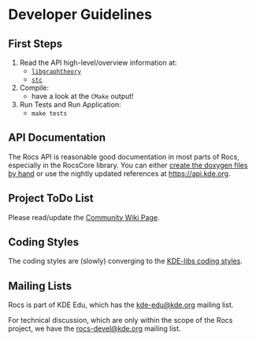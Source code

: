 # Developer Guidelines

## First Steps

1. Read the API high-level/overview information at:
   - [`libgraphtheory`](https://invent.kde.org/kde/rocs/tree/master/libgraphtheory)
   - [`stc`](https://invent.kde.org/kde/rocs/tree/master/src)
2. Compile:
   - have a look at the `CMake` output!
3. Run Tests and Run Application:
   - `make tests`

## API Documentation

The Rocs API is reasonable good documentation in most parts of Rocs,
especially in the RocsCore library. You can either
[create the doxygen files by hand](http://techbase.kde.org/Development/Tools/apidox)
or use the nightly updated references at https://api.kde.org.

## Project ToDo List

Please read/update the
[Community Wiki Page](http://community.kde.org/KDEEdu/Rocs/Todo).

## Coding Styles

The coding styles are (slowly) converging to the
[KDE-libs coding styles](http://techbase.kde.org/Policies/Kdelibs_Coding_Style).

## Mailing Lists

Rocs is part of KDE Edu, which has the 
[kde-edu@kde.org](mailto:kde-edu@kde.org) mailing list.

For technical discussion, which are only within the scope of the Rocs project,
we have the [rocs-devel@kde.org](mailto:rocs-devel@kde.org) mailing list.
